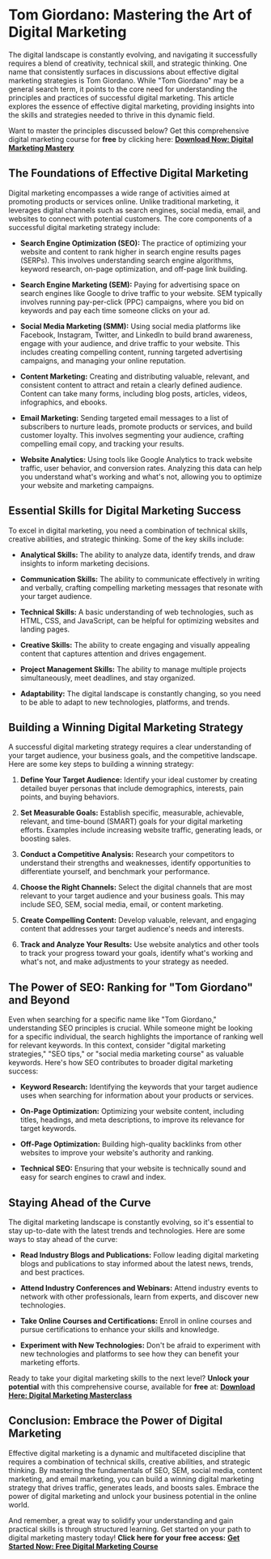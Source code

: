 # Tom Giordano: Mastering the Art of Digital Marketing

The digital landscape is constantly evolving, and navigating it successfully requires a blend of creativity, technical skill, and strategic thinking.  One name that consistently surfaces in discussions about effective digital marketing strategies is Tom Giordano.  While "Tom Giordano" may be a general search term, it points to the core need for understanding the principles and practices of successful digital marketing.  This article explores the essence of effective digital marketing, providing insights into the skills and strategies needed to thrive in this dynamic field.

Want to master the principles discussed below? Get this comprehensive digital marketing course for **free** by clicking here:  [**Download Now: Digital Marketing Mastery**](https://udemywork.com/tom-giordano)

## The Foundations of Effective Digital Marketing

Digital marketing encompasses a wide range of activities aimed at promoting products or services online. Unlike traditional marketing, it leverages digital channels such as search engines, social media, email, and websites to connect with potential customers.  The core components of a successful digital marketing strategy include:

*   **Search Engine Optimization (SEO):**  The practice of optimizing your website and content to rank higher in search engine results pages (SERPs). This involves understanding search engine algorithms, keyword research, on-page optimization, and off-page link building.

*   **Search Engine Marketing (SEM):**  Paying for advertising space on search engines like Google to drive traffic to your website. SEM typically involves running pay-per-click (PPC) campaigns, where you bid on keywords and pay each time someone clicks on your ad.

*   **Social Media Marketing (SMM):**  Using social media platforms like Facebook, Instagram, Twitter, and LinkedIn to build brand awareness, engage with your audience, and drive traffic to your website.  This includes creating compelling content, running targeted advertising campaigns, and managing your online reputation.

*   **Content Marketing:** Creating and distributing valuable, relevant, and consistent content to attract and retain a clearly defined audience. Content can take many forms, including blog posts, articles, videos, infographics, and ebooks.

*   **Email Marketing:**  Sending targeted email messages to a list of subscribers to nurture leads, promote products or services, and build customer loyalty. This involves segmenting your audience, crafting compelling email copy, and tracking your results.

*   **Website Analytics:**  Using tools like Google Analytics to track website traffic, user behavior, and conversion rates.  Analyzing this data can help you understand what's working and what's not, allowing you to optimize your website and marketing campaigns.

## Essential Skills for Digital Marketing Success

To excel in digital marketing, you need a combination of technical skills, creative abilities, and strategic thinking. Some of the key skills include:

*   **Analytical Skills:** The ability to analyze data, identify trends, and draw insights to inform marketing decisions.

*   **Communication Skills:**  The ability to communicate effectively in writing and verbally, crafting compelling marketing messages that resonate with your target audience.

*   **Technical Skills:**  A basic understanding of web technologies, such as HTML, CSS, and JavaScript, can be helpful for optimizing websites and landing pages.

*   **Creative Skills:**  The ability to create engaging and visually appealing content that captures attention and drives engagement.

*   **Project Management Skills:**  The ability to manage multiple projects simultaneously, meet deadlines, and stay organized.

*   **Adaptability:** The digital landscape is constantly changing, so you need to be able to adapt to new technologies, platforms, and trends.

## Building a Winning Digital Marketing Strategy

A successful digital marketing strategy requires a clear understanding of your target audience, your business goals, and the competitive landscape. Here are some key steps to building a winning strategy:

1.  **Define Your Target Audience:**  Identify your ideal customer by creating detailed buyer personas that include demographics, interests, pain points, and buying behaviors.

2.  **Set Measurable Goals:**  Establish specific, measurable, achievable, relevant, and time-bound (SMART) goals for your digital marketing efforts.  Examples include increasing website traffic, generating leads, or boosting sales.

3.  **Conduct a Competitive Analysis:**  Research your competitors to understand their strengths and weaknesses, identify opportunities to differentiate yourself, and benchmark your performance.

4.  **Choose the Right Channels:**  Select the digital channels that are most relevant to your target audience and your business goals.  This may include SEO, SEM, social media, email, or content marketing.

5.  **Create Compelling Content:**  Develop valuable, relevant, and engaging content that addresses your target audience's needs and interests.

6.  **Track and Analyze Your Results:**  Use website analytics and other tools to track your progress toward your goals, identify what's working and what's not, and make adjustments to your strategy as needed.

## The Power of SEO: Ranking for "Tom Giordano" and Beyond

Even when searching for a specific name like "Tom Giordano," understanding SEO principles is crucial. While someone might be looking for a specific individual, the search highlights the importance of ranking well for relevant keywords.  In this context, consider "digital marketing strategies," "SEO tips," or "social media marketing course" as valuable keywords.  Here's how SEO contributes to broader digital marketing success:

*   **Keyword Research:**  Identifying the keywords that your target audience uses when searching for information about your products or services.

*   **On-Page Optimization:** Optimizing your website content, including titles, headings, and meta descriptions, to improve its relevance for target keywords.

*   **Off-Page Optimization:** Building high-quality backlinks from other websites to improve your website's authority and ranking.

*   **Technical SEO:** Ensuring that your website is technically sound and easy for search engines to crawl and index.

## Staying Ahead of the Curve

The digital marketing landscape is constantly evolving, so it's essential to stay up-to-date with the latest trends and technologies. Here are some ways to stay ahead of the curve:

*   **Read Industry Blogs and Publications:**  Follow leading digital marketing blogs and publications to stay informed about the latest news, trends, and best practices.

*   **Attend Industry Conferences and Webinars:**  Attend industry events to network with other professionals, learn from experts, and discover new technologies.

*   **Take Online Courses and Certifications:**  Enroll in online courses and pursue certifications to enhance your skills and knowledge.

*   **Experiment with New Technologies:**  Don't be afraid to experiment with new technologies and platforms to see how they can benefit your marketing efforts.

Ready to take your digital marketing skills to the next level? **Unlock your potential** with this comprehensive course, available for **free** at: [**Download Here: Digital Marketing Masterclass**](https://udemywork.com/tom-giordano)

## Conclusion: Embrace the Power of Digital Marketing

Effective digital marketing is a dynamic and multifaceted discipline that requires a combination of technical skills, creative abilities, and strategic thinking. By mastering the fundamentals of SEO, SEM, social media, content marketing, and email marketing, you can build a winning digital marketing strategy that drives traffic, generates leads, and boosts sales. Embrace the power of digital marketing and unlock your business potential in the online world.

And remember, a great way to solidify your understanding and gain practical skills is through structured learning. Get started on your path to digital marketing mastery today!  **Click here for your free access:** [**Get Started Now: Free Digital Marketing Course**](https://udemywork.com/tom-giordano)
